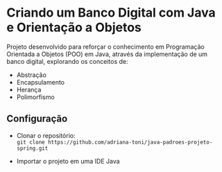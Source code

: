 # Criando um Banco Digital com Java e Orientação a Objetos

Projeto desenvolvido  para reforçar o conhecimento em Programação Orientada a Objetos (POO) em Java, 
através da implementação de um banco digital, explorando os conceitos de:

* Abstração
* Encapsulamento
* Herança
* Polimorfismo

## Configuração

- Clonar o repositório:<br>
  ``git clone https://github.com/adriana-toni/java-padroes-projeto-spring.git``

- Importar o projeto em uma IDE Java



